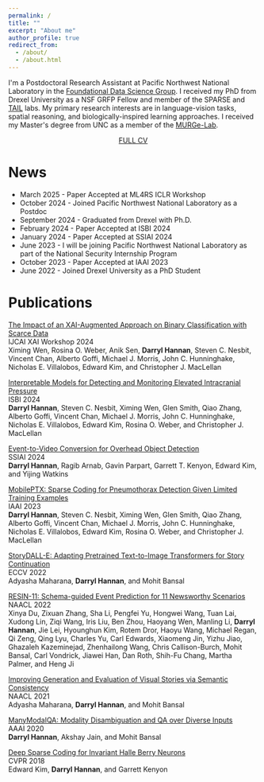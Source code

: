 ```yaml
---
permalink: /
title: ""
excerpt: "About me"
author_profile: true
redirect_from: 
  - /about/
  - /about.html
---
```


I'm a Postdoctoral Research Assistant at Pacific Northwest National Laboratory in the [Foundational Data Science Group](https://www.pnnl.gov/foundational-data-science). I received my PhD from Drexel University as a NSF GRFP Fellow and member of the SPARSE and [TAIL](https://tail.cc.gatech.edu) labs. My primary research interests are in language-vision tasks, spatial reasoning, and biologically-inspired learning approaches. I received my Master's degree from UNC as a member of the [MURGe-Lab](https://murgelab.cs.unc.edu).

<p style="text-align: center;"><a href="../files/CV.pdf">FULL CV</a></p>

News
======
- March 2025 - Paper Accepted at ML4RS ICLR Workshop
- October 2024 - Joined Pacific Northwest National Laboratory as a Postdoc
- September 2024 - Graduated from Drexel with Ph.D.
- February 2024 - Paper Accepted at ISBI 2024
- January 2024 - Paper Accepted at SSIAI 2024
- June 2023 - I will be joining Pacific Northwest National Laboratory as part of the National Security Internship Program
- October 2023 - Paper Accepted at IAAI 2023
- June 2022 - Joined Drexel University as a PhD Student

Publications
======
[The Impact of an XAI-Augmented Approach on Binary Classification with Scarce Data](https://arxiv.org/abs/2407.06206) <br>IJCAI XAI Workshop 2024<br>
Ximing Wen, Rosina O. Weber, Anik Sen, **Darryl Hannan**, Steven C. Nesbit, Vincent Chan, Alberto Goffi, Michael J. Morris, John C. Hunninghake, Nicholas E. Villalobos, Edward Kim, and Christopher J. MacLellan

[Interpretable Models for Detecting and Monitoring Elevated Intracranial Pressure](https://arxiv.org/abs/2403.02236) <br>ISBI 2024<br>
**Darryl Hannan**, Steven C. Nesbit, Ximing Wen, Glen Smith, Qiao Zhang, Alberto Goffi, Vincent Chan, Michael J. Morris, John C. Hunninghake, Nicholas E. Villalobos, Edward Kim, Rosina O. Weber, and Christopher J. MacLellan

[Event-to-Video Conversion for Overhead Object Detection](https://arxiv.org/abs/2402.06805) <br>SSIAI 2024<br>
**Darryl Hannan**, Ragib Arnab, Gavin Parpart, Garrett T. Kenyon, Edward Kim, and Yijing Watkins

[MobilePTX: Sparse Coding for Pneumothorax Detection Given Limited Training Examples](https://arxiv.org/abs/2212.03282) <br>IAAI 2023<br>
**Darryl Hannan**, Steven C. Nesbit, Ximing Wen, Glen Smith, Qiao Zhang, Alberto Goffi, Vincent Chan, Michael J. Morris, John C. Hunninghake, Nicholas E. Villalobos, Edward Kim, Rosina O. Weber, and Christopher J. MacLellan

[StoryDALL-E: Adapting Pretrained Text-to-Image Transformers for Story Continuation](https://arxiv.org/abs/2209.06192)  <br>ECCV 2022<br>
Adyasha Maharana, **Darryl Hannan**, and Mohit Bansal

[RESIN-11: Schema-guided Event Prediction for 11 Newsworthy Scenarios](https://aclanthology.org/2022.naacl-demo.7/) <br>NAACL 2022<br>
Xinya Du, Zixuan Zhang, Sha Li, Pengfei Yu, Hongwei Wang, Tuan Lai, Xudong Lin, Ziqi Wang, Iris Liu, Ben Zhou, Haoyang Wen, Manling Li, **Darryl Hannan**, Jie Lei, Hyounghun Kim, Rotem Dror, Haoyu Wang, Michael Regan, Qi Zeng, Qing Lyu, Charles Yu, Carl Edwards, Xiaomeng Jin, Yizhu Jiao, Ghazaleh Kazeminejad, Zhenhailong Wang, Chris Callison-Burch, Mohit Bansal, Carl Vondrick, Jiawei Han, Dan Roth, Shih-Fu Chang, Martha Palmer, and Heng Ji

[Improving Generation and Evaluation of Visual Stories via Semantic Consistency](https://arxiv.org/abs/2105.10026)
<br>NAACL 2021<br>
Adyasha Maharana, **Darryl Hannan**, and Mohit Bansal

[ManyModalQA: Modality Disambiguation and QA over Diverse Inputs](https://arxiv.org/abs/2001.08034)
<br>AAAI 2020<br>
**Darryl Hannan**, Akshay Jain, and Mohit Bansal

[Deep Sparse Coding for Invariant Halle Berry Neurons](https://arxiv.org/abs/1711.07998)
<br> CVPR 2018 <br>
Edward Kim, **Darryl Hannan**, and Garrett Kenyon

